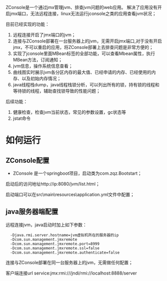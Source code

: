 

ZConsole是一个通过jmx管理jvm、排查jvm问题的web应用。
解决了应用没有开启jmx端口，无法远程连接，linux无法运行jconsole之类的应用查看jvm状况；

目前已经实现的功能：
1. 远程连接开启了jmx端口的jvm；
2. 连接与ZConsole部署在一台服务器上的jvm，无需开启jmx端口,对于没有开启jmx，不可以重启的应用，将ZConsole部署上去排查问题是非常方便的；
3. 实现了jconsole里面MBean标签的全部功能，可以查看Mbean属性，执行MBean方法，订阅通知；
4. jvm信息，操作系统信息查看；
5. 曲线图实时展示jvm各分区内存的最大值、已经申请的内存、已经使用的内存、以及初始内存情况；
6. java线程栈dump，java线程栈锁分析，可以列出所有的锁，持有锁的线程和等待锁的线程，辅助查找锁导致的性能问题；

后续功能：

1. 健康检查，检查jvm当前状态，常见的参数设置，gc状态等
2. jstat命令


# 如何运行
## ZConsole配置

* ZConsole 是一个springboot项目，启动类为com.zqz.Bootstart；

启动后的访问地址http://ip:8080/jvm/list.html；

启动端口可以在src\main\resources\application.yml文件中配置；

## java服务器端配置
远程连接jvm，java启动时加上如下参数：
```
  -Djava.rmi.server.hostname=jvm虚拟机所在的服务器的ip 
  -Dcom.sun.management.jmxremote
  -Dcom.sun.management.jmxremote.port=8999
  -Dcom.sun.management.jmxremote.ssl=false
  -Dcom.sun.management.jmxremote.authenticate=false
```
连接与ZConsole部署在同一台服务器上的jvm，无需做任何配置；






  客户端连接url service:jmx:rmi:///jndi/rmi://localhost:8888/server
